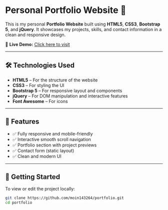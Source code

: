 # Personal Portfolio Website 💼

This is my personal **Portfolio Website** built using **HTML5**, **CSS3**, **Bootstrap 5**, and **jQuery**. It showcases my projects, skills, and contact information in a clean and responsive design.

🔗 **Live Demo:** [Click here to visit](https://moin143264.github.io/portfolio/)

---

## 🛠️ Technologies Used

- **HTML5** – For the structure of the website  
- **CSS3** – For styling the UI  
- **Bootstrap 5** – For responsive layout and components  
- **jQuery** – For DOM manipulation and interactive features  
- **Font Awesome** – For icons  

---

## 📂 Features

- ✅ Fully responsive and mobile-friendly  
- ✅ Interactive smooth scroll navigation  
- ✅ Portfolio section with project previews  
- ✅ Contact form (static layout)  
- ✅ Clean and modern UI  

---

## 🚀 Getting Started

To view or edit the project locally:

```bash
git clone https://github.com/moin143264/portfolio.git
cd portfolio
